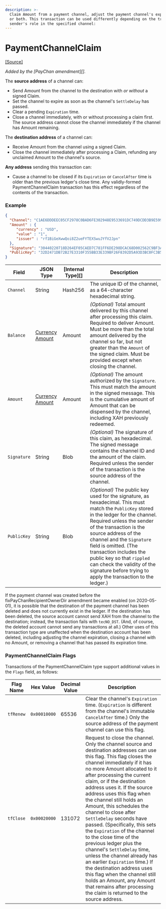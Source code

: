 ```yaml
---
description: >-
  Claim Amount from a payment channel, adjust the payment channel's expiration,
  or both. This transaction can be used differently depending on the transaction
  sender's role in the specified channel:
---
```


# PaymentChannelClaim

[\[Source\]](https://github.com/ripple/rippled/blob/master/src/ripple/app/tx/impl/PayChan.cpp)

_Added by the \[PayChan amendment]\[]._

The **source address** of a channel can:

* Send Amount from the channel to the destination with _or without_ a signed Claim.
* Set the channel to expire as soon as the channel's `SettleDelay` has passed.
* Clear a pending `Expiration` time.
* Close a channel immediately, with or without processing a claim first. The source address cannot close the channel immediately if the channel has Amount remaining.

The **destination address** of a channel can:

* Receive Amount from the channel using a signed Claim.
* Close the channel immediately after processing a Claim, refunding any unclaimed Amount to the channel's source.

**Any address** sending this transaction can:

* Cause a channel to be closed if its `Expiration` or `CancelAfter` time is older than the previous ledger's close time. Any validly-formed PaymentChannelClaim transaction has this effect regardless of the contents of the transaction.

### Example

```json
{
  "Channel": "C1AE6DDDEEC05CF2978C0BAD6FE302948E9533691DC749DCDD3B9E5992CA6198",
  "Amount" : {
     "currency" : "USD",
     "value" : "1",
     "issuer" : "rf1BiGeXwwQoi8Z2ueFYTEXSwuJYfV2Jpn"
  },
  "Signature": "30440220718D264EF05CAED7C781FF6DE298DCAC68D002562C9BF3A07C1E721B420C0DAB02203A5A4779EF4D2CCC7BC3EF886676D803A9981B928D3B8ACA483B80ECA3CD7B9B",
  "PublicKey": "32D2471DB72B27E3310F355BB33E339BF26F8392D5A93D3BC0FC3B566612DA0F0A"
}
```

| Field       | JSON Type                                                                                                                          | \[Internal Type]\[] | Description                                                                                                                                                                                                                                                                                                                                                                                                                  |
| ----------- | ---------------------------------------------------------------------------------------------------------------------------------- | ------------------- | ---------------------------------------------------------------------------------------------------------------------------------------------------------------------------------------------------------------------------------------------------------------------------------------------------------------------------------------------------------------------------------------------------------------------------- |
| `Channel`   | String                                                                                                                             | Hash256             | The unique ID of the channel, as a 64-character hexadecimal string.                                                                                                                                                                                                                                                                                                                                                          |
| `Balance`   | [Currency Amount](https://docs.xahau.network/technical/protocol-reference/data-types/currency-formats#specifying-currency-amounts) | Amount              | _(Optional)_ Total amount delivered by this channel after processing this claim. Required to deliver Amount. Must be more than the total amount delivered by the channel so far, but not greater than the `Amount` of the signed claim. Must be provided except when closing the channel.                                                                                                                                    |
| `Amount`    | [Currency Amount](https://docs.xahau.network/technical/protocol-reference/data-types/currency-formats#specifying-currency-amounts) | Amount              | _(Optional)_ The amount authorized by the `Signature`. This must match the amount in the signed message. This is the cumulative amount of Amount that can be dispensed by the channel, including XAH previously redeemed.                                                                                                                                                                                                    |
| `Signature` | String                                                                                                                             | Blob                | _(Optional)_ The signature of this claim, as hexadecimal. The signed message contains the channel ID and the amount of the claim. Required unless the sender of the transaction is the source address of the channel.                                                                                                                                                                                                        |
| `PublicKey` | String                                                                                                                             | Blob                | _(Optional)_ The public key used for the signature, as hexadecimal. This must match the `PublicKey` stored in the ledger for the channel. Required unless the sender of the transaction is the source address of the channel and the `Signature` field is omitted. (The transaction includes the public key so that `rippled` can check the validity of the signature before trying to apply the transaction to the ledger.) |

If the payment channel was created before the fixPayChanRecipientOwnerDir amendment became enabled (on 2020-05-01), it is possible that the destination of the payment channel has been deleted and does not currently exist in the ledger. If the destination has been deleted, the source account cannot send XAH from the channel to the destination; instead, the transaction fails with `tecNO_DST`. (And, of course, the deleted account cannot send any transactions at all.) Other uses of this transaction type are unaffected when the destination account has been deleted, including adjusting the channel expiration, closing a channel with no Amount, or removing a channel that has passed its expiration time.

### PaymentChannelClaim Flags

Transactions of the PaymentChannelClaim type support additional values in the `Flags` field, as follows:

| Flag Name | Hex Value    | Decimal Value | Description                                                                                                                                                                                                                                                                                                                                                                                                                                                                                                                                                                                                                                                                                                                                                                                              |
| --------- | ------------ | ------------- | -------------------------------------------------------------------------------------------------------------------------------------------------------------------------------------------------------------------------------------------------------------------------------------------------------------------------------------------------------------------------------------------------------------------------------------------------------------------------------------------------------------------------------------------------------------------------------------------------------------------------------------------------------------------------------------------------------------------------------------------------------------------------------------------------------- |
| `tfRenew` | `0x00010000` | 65536         | Clear the channel's `Expiration` time. (`Expiration` is different from the channel's immutable `CancelAfter` time.) Only the source address of the payment channel can use this flag.                                                                                                                                                                                                                                                                                                                                                                                                                                                                                                                                                                                                                    |
| `tfClose` | `0x00020000` | 131072        | Request to close the channel. Only the channel source and destination addresses can use this flag. This flag closes the channel immediately if it has no more Amount allocated to it after processing the current claim, or if the destination address uses it. If the source address uses this flag when the channel still holds an Amount, this schedules the channel to close after `SettleDelay` seconds have passed. (Specifically, this sets the `Expiration` of the channel to the close time of the previous ledger plus the channel's `SettleDelay` time, unless the channel already has an earlier `Expiration` time.) If the destination address uses this flag when the channel still holds an Amount, any Amount that remains after processing the claim is returned to the source address. |
